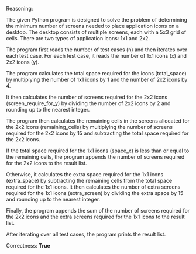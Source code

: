 Reasoning:

The given Python program is designed to solve the problem of determining the minimum number of screens needed to place application icons on a desktop. The desktop consists of multiple screens, each with a 5x3 grid of cells. There are two types of application icons: 1x1 and 2x2.

The program first reads the number of test cases (n) and then iterates over each test case. For each test case, it reads the number of 1x1 icons (x) and 2x2 icons (y).

The program calculates the total space required for the icons (total_space) by multiplying the number of 1x1 icons by 1 and the number of 2x2 icons by 4.

It then calculates the number of screens required for the 2x2 icons (screen_require_for_y) by dividing the number of 2x2 icons by 2 and rounding up to the nearest integer.

The program then calculates the remaining cells in the screens allocated for the 2x2 icons (remaining_cells) by multiplying the number of screens required for the 2x2 icons by 15 and subtracting the total space required for the 2x2 icons.

If the total space required for the 1x1 icons (space_x) is less than or equal to the remaining cells, the program appends the number of screens required for the 2x2 icons to the result list.

Otherwise, it calculates the extra space required for the 1x1 icons (extra_space) by subtracting the remaining cells from the total space required for the 1x1 icons. It then calculates the number of extra screens required for the 1x1 icons (extra_screen) by dividing the extra space by 15 and rounding up to the nearest integer.

Finally, the program appends the sum of the number of screens required for the 2x2 icons and the extra screens required for the 1x1 icons to the result list.

After iterating over all test cases, the program prints the result list.

Correctness: **True**